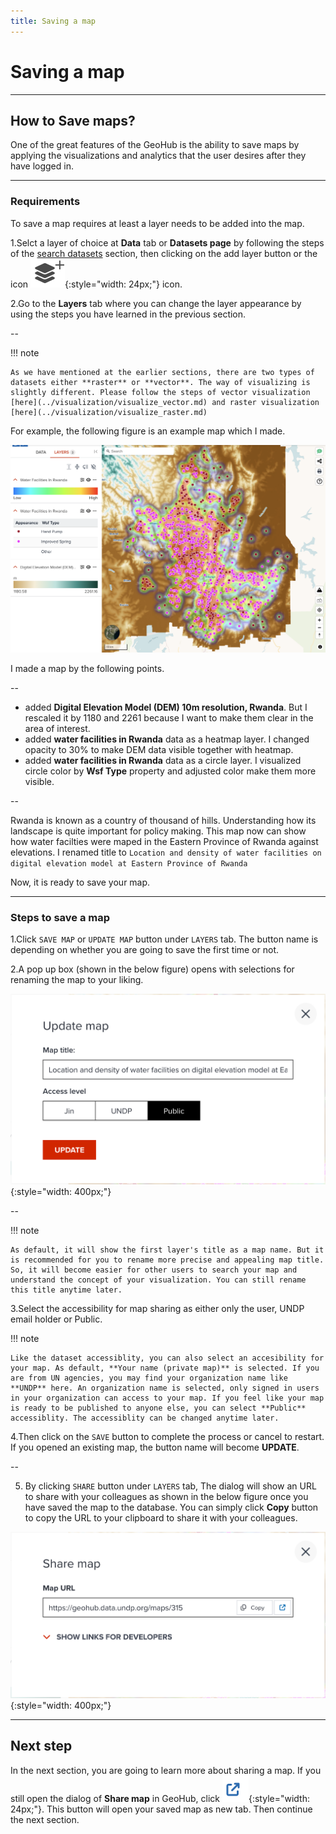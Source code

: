 ```yaml
---
title: Saving a map
---
```


# Saving a map

---

## How to Save maps?

One of the great features of the GeoHub is the ability to save maps by applying the visualizations and analytics that the user desires after they have logged in.

---

### Requirements

To save a map requires at least a layer needs to be added into the map.

1.Selct a layer of choice at **Data** tab or **Datasets page** <hidden>by following the steps of the [search datasets](../data/search_datasets_on_map.md) section</hidden>, then clicking on the add layer button or the icon ![Add_remove_layer_icon.png](../assets/data/Add_remove_layer_icon.png){:style="width: 24px;"} icon.

2.Go to the **Layers** tab where you can change the layer appearance by using the steps you have learned in the previous section.

--

<hidden>

!!! note

    As we have mentioned at the earlier sections, there are two types of datasets either **raster** or **vector**. The way of visualizing is slightly different. Please follow the steps of vector visualization [here](../visualization/visualize_vector.md) and raster visualization [here](../visualization/visualize_raster.md)

For example, the following figure is an example map which I made.

</hidden>

![An example map to visualize the location and density of water facilities on digital elevation model at Eastern Province of Rwanda](../assets/sharing/save_map_example_1.png)

<!-- .element style="height: 500px" -->

<hidden>

I made a map by the following points.

</hidden>

--

- added **Digital Elevation Model (DEM) 10m resolution, Rwanda**. But I rescaled it by 1180 and 2261 because I want to make them clear in the area of interest.
- added **water facilities in Rwanda** data as a heatmap layer. I changed opacity to 30% to make DEM data visible together with heatmap.
- added **water facilities in Rwanda** data as a circle layer. I visualized circle color by **Wsf Type** property and adjusted color make them more visible.

--

Rwanda is known as a country of thousand of hills. Understanding how its landscape is quite important for policy making. This map now can show how water facilties were maped in the Eastern Province of Rwanda against elevations.
I renamed title to `Location and density of water facilities on digital elevation model at Eastern Province of Rwanda`

Now, it is ready to save your map.

---

### Steps to save a map

1.Click `SAVE MAP` or `UPDATE MAP` button under `LAYERS` tab. The button name is depending on whether you are going to save the first time or not.

2.A pop up box (shown in the below figure) opens with selections for renaming the map to your liking.

![Map share dialog](../assets/sharing/save_map_example_2.png){:style="width: 400px;"}

<!-- .element style="height: 200px" -->

--

<hidden>

!!! note

    As default, it will show the first layer's title as a map name. But it is recommended for you to rename more precise and appealing map title. So, it will become easier for other users to search your map and understand the concept of your visualization. You can still rename this title anytime later.

</hidden>

3.Select the accessibility for map sharing as either only the user, UNDP email holder or Public.

<hidden>

!!! note

    Like the dataset accessiblity, you can also select an accesibility for your map. As default, **Your name (private map)** is selected. If you are from UN agencies, you may find your organization name like **UNDP** here. An organization name is selected, only signed in users in your organization can access to your map. If you feel like your map is ready to be published to anyone else, you can select **Public** accessiblity. The accessiblity can be changed anytime later.

</hidden>

4.Then click on the `SAVE` button to complete the process or cancel to restart. If you opened an existing map, the button name will become **UPDATE**.

--

5. By clicking `SHARE` button under `LAYERS` tab, The dialog will show an URL to share with your colleagues as shown in the below figure once you have saved the map to the database. You can simply click **Copy** button to copy the URL to your clipboard to share it with your colleagues.

![Shared URL is shown in the dialog after saving a map](../assets/sharing/save_map_example_3.png){:style="width: 400px;"}

<!-- .element style="height: 200px" -->

---

## Next step

In the next section, you are going to learn more about sharing a map. If you still open the dialog of **Share map** in GeoHub, click ![save_map_example_4.png](../assets/sharing/save_map_example_4.png){:style="width: 24px;"}. This button will open your saved map as new tab. Then continue the next section.
